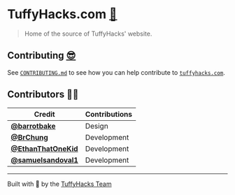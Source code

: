 # TuffyHacks.com [🐘][designs]

> Home of the source of TuffyHacks' website.

## Contributing [😎][deployment_console]

See [`CONTRIBUTING.md`][contributing] to see how you can help contribute to [`tuffyhacks.com`][demo_site].

## Contributors 👷‍♀️

| Credit          | Contributions |
| ---------------------------------------------------------- | ------------- |
| [**@barrotbake**](https://github.com/barrotbake)           | Design        |
| [**@BrChung**](https://github.com/BrChung)                 | Development   |
| [**@EthanThatOneKid**](https://github.com/EthanThatOneKid) | Development   |
| [**@samuelsandoval1**](https://github.com/samuelsandoval1) | Development   |

---

Built with 💖 by the [TuffyHacks Team][the_team]

[contributing]: docs/CONTRIBUTING.md
[deployment_console]: https://vercel.com/ethanthatonekid/tuffyhacks-site
[the_team]: https://tuffyhacks.com/meet-the-team/
[demo_site]: https://tuffyhacks.com/
[designs]: https://www.figma.com/file/X7GKSRwLKZbslV1zimyixz/TuffyHacks-Web-Design
